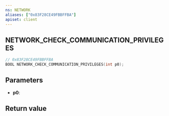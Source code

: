 ```yaml
---
ns: NETWORK
aliases: ["0x83F28CE49FBBFFBA"]
apiset: client
---
```

## NETWORK_CHECK_COMMUNICATION_PRIVILEGES

```c
// 0x83F28CE49FBBFFBA
BOOL NETWORK_CHECK_COMMUNICATION_PRIVILEGES(int p0);
```


## Parameters
* **p0**:

## Return value

